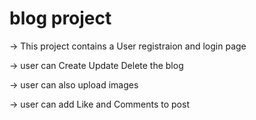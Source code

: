 # blog project

-> This project contains a User registraion and login page

-> user can Create Update Delete the blog

-> user can also upload images 

-> user can add Like and Comments to post
